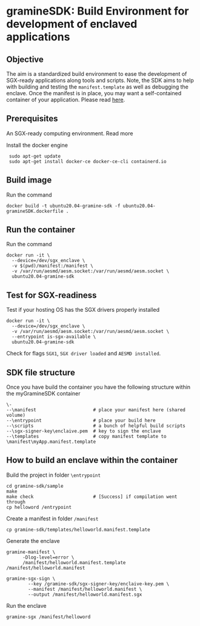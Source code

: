 # gramineSDK: Build Environment for development of enclaved applications 
## Objective
The aim is a standardized build environment to ease the development of SGX-ready applications along tools and scripts. Note, the SDK aims to help with building and testing the `manifest.template` as well as debugging the enclave. Once the manifest is in place, you may want a self-contained container of your application. Please read [here](https://github.com/enclaive/docker-gramineOS).

## Prerequisites
An SGX-ready computing environment. Read more

Install the docker engine
```
 sudo apt-get update
 sudo apt-get install docker-ce docker-ce-cli containerd.io
```

## Build image
Run the command
```
docker build -t ubuntu20.04-gramine-sdk -f ubuntu20.04-gramineSDK.dockerfile . 
```

## Run the container
Run the command
```
docker run -it \
  --device=/dev/sgx_enclave \
  -v $(pwd)/manifest:/manifest \
  -v /var/run/aesmd/aesm.socket:/var/run/aesmd/aesm.socket \ 
  ubuntu20.04-gramine-sdk
```
## Test for SGX-readiness
Test if your hosting OS has the SGX drivers properly installed
```
docker run -it \
  --device=/dev/sgx_enclave \
  -v /var/run/aesmd/aesm.socket:/var/run/aesmd/aesm.socket \
  --entrypoint is-sgx-available \ 
  ubuntu20.04-gramine-sdk
```
Check for flags `SGX1`, `SGX driver loaded` and `AESMD installed`.

## SDK file structure
Once you have build the container you have the following structure within the myGramineSDK container
```
\-                              
--\manifest                     # place your manifest here (shared volume)
--\entrypoint                   # place your build here
--\scripts                      # a bunch of helpful build scripts
--\sgx-signer-key\enclaive.pem  # key to sign the enclave
--\templates                    # copy manifest template to \manifest\myApp.manifest.template
```
## How to build an enclave within the container
Build the project in folder `\entrypoint`
```
cd gramine-sdk/sample
make
make check                      # [Success] if compilation went through
cp helloword /entrypoint
```
Create a manifest in folder `/manifest`
```
cp gramine-sdk/templates/helloworld.manifest.template
```
Generate the enclave 
```
gramine-manifest \
      -Dlog-level=error \
      /manifest/helloworld.manifest.template /manifest/helloworld.manifest
      
gramine-sgx-sign \
	    --key /gramine-sdk/sgx-signer-key/enclaive-key.pem \
	    --manifest /manifest/helloworld.manifest \
	    --output /manifest/helloworld.manifest.sgx
```
Run the enclave
```
gramine-sgx /manifest/helloword
```

